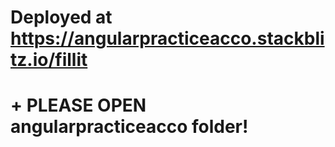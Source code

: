# Deployed at https://angularpracticeacco.stackblitz.io/fillit
# + PLEASE OPEN angularpracticeacco folder!
